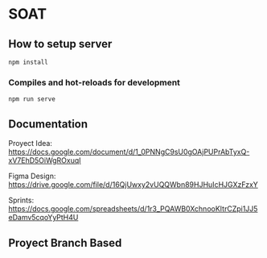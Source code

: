 # SOAT

## How to setup server
```
npm install
```
### Compiles and hot-reloads for development
```
npm run serve
```

## Documentation

Proyect Idea: https://docs.google.com/document/d/1_0PNNgC9sU0gOAjPUPrAbTyxQ-xV7EhD5OiWgROxuqI

Figma Design: https://drive.google.com/file/d/16QjUwxy2vUQQWbn89HJHuIcHJGXzFzxY

Sprints: https://docs.google.com/spreadsheets/d/1r3_PQAWB0XchnooKItrCZpi1JJ5eDamv5cqoYyPtH4U

## Proyect Branch Based
